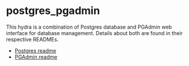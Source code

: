 # postgres_pgadmin

This hydra is a combination of Postgres database and PGAdmin web interface for database management. Details about both are found in their respective READMEs.

- [Postgres readme](../../miscellaneous/relational-db-postgres/README.md)
- [PGAdmin readme](../../miscellaneous/pgadmin/README.md)